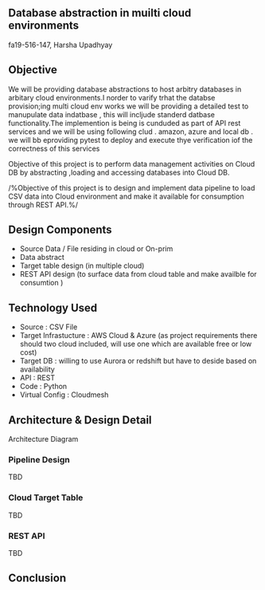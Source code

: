 ##  Database abstraction in muilti cloud environments

fa19-516-147, Harsha Upadhyay

## Objective

We will be providing database abstractions to host arbitry databases in arbitary cloud environments.I norder to varify trhat the databse provision;ing multi cloud env works we will be providing a detailed test to manupulate data indatbase , this will incljude standerd datbase functionality.The implemention is being is cunduded as part of API rest services and we will be using following clud . amazon, azure and local db . we will bb eproviding pytest to deploy and execute thye verification iof the correctness of this services


Objective of this project is to perform data management activities on Cloud DB by abstracting ,loading and accessing databases into Cloud DB.

/%Objective of this project is to design and implement data pipeline to load CSV data into Cloud environment and make it available for consumption through REST API.%/

## Design Components 

* Source Data / File residing in cloud or On-prim
* Data abstract
* Target table design (in multiple cloud) 
* REST API design (to surface data from cloud table and make availble for consumtion )

## Technology Used

* Source : CSV File
* Target Infrastucture : AWS Cloud  & Azure (as project requirements there should two cloud included, will use one which are available free or low cost)
* Target DB : willing to use Aurora or redshift but have to deside based on availability
* API : REST
* Code : Python
* Virtual Config : Cloudmesh

## Architecture & Design Detail 

Architecture Diagram 

### Pipeline Design
   
TBD
 
### Cloud Target Table 

TBD

### REST API
TBD

## Conclusion
